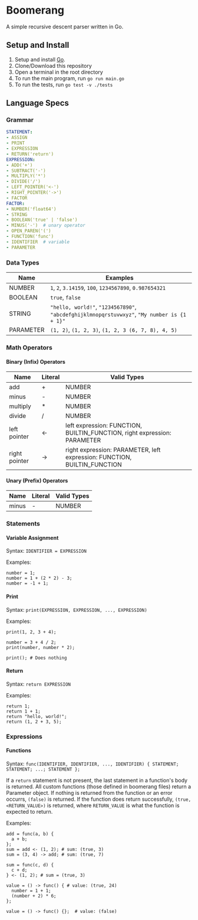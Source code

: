 # Boomerang
A simple recursive descent parser written in Go.

## Setup and Install
1. Setup and install [Go](https://go.dev/doc/install).
1. Clone/Download this repository
1. Open a terminal in the root directory
1. To run the main program, run `go run main.go`
1. To run the tests, run `go test -v ./tests`

## Language Specs

### Grammar
```yaml
STATEMENT:
- ASSIGN
- PRINT
- EXPRESSION
- RETURN('return')
EXPRESSION:
- ADD('+')
- SUBTRACT('-')
- MULTIPLY('*')
- DIVIDE('/')
- LEFT_POINTER('<-')
- RIGHT_POINTER('->')
- FACTOR
FACTOR:
- NUMBER('float64')
- STRING
- BOOLEAN('true' | 'false')
- MINUS('-')  # unary operator
- OPEN_PAREN('(')
- FUNCTION('func')
- IDENTIFIER  # variable
- PARAMETER
```

### Data Types
|Name|Examples|
|----|--------|
|NUMBER|`1`, `2`, `3.14159`, `100`, `1234567890`, `0.987654321`|
|BOOLEAN|`true`, `false`|
|STRING|`"hello, world!"`, `"1234567890"`, `"abcdefghijklmnopqrstuvwxyz"`, `"My number is {1 + 1}"`|
|PARAMETER|`(1, 2)`, `(1, 2, 3)`, `(1, 2, 3 (6, 7, 8), 4, 5)`|

### Math Operators

#### Binary (Infix) Operators
|Name|Literal|Valid Types|
|----|-------|-----------|
|add|+|NUMBER|
|minus|-|NUMBER|
|multiply|*|NUMBER|
|divide|/|NUMBER|
|left pointer|<-|left expression: FUNCTION, BUILTIN_FUNCTION, right expression: PARAMETER|
|right pointer|->|right expression: PARAMETER, left expression: FUNCTION, BUILTIN_FUNCTION|

#### Unary (Prefix) Operators
|Name|Literal|Valid Types|
|----|-------|-----------|
|minus|-|NUMBER|

### Statements

#### Variable Assignment
Syntax: `IDENTIFIER = EXPRESSION`


Examples:
```
number = 1;
number = 1 + (2 * 2) - 3;
number = -1 + 1;
```

#### Print
Syntax: `print(EXPRESSION, EXPRESSION, ..., EXPRESSION)`


Examples:
```
print(1, 2, 3 + 4);

number = 3 + 4 / 2;
print(number, number * 2);

print(); # Does nothing
```

#### Return
Syntax: `return EXPRESSION`


Examples:
```
return 1;
return 1 + 1;
return "hello, world!";
return (1, 2 + 3, 5);
```

### Expressions

#### Functions
Syntax: `func(IDENTIFIER, IDENTIFIER, ..., IDENTIFIER) { STATEMENT; STATEMENT; ...; STATEMENT };`


If a `return` statement is not present, the last statement in a function's body is returned. All custom functions (those defined in boomerang files) return a Parameter object. If nothing is returned from the function or an error occurrs, `(false)` is returned. If the function does return successfully, `(true, <RETURN_VALUE>)` is returned, where `RETURN_VALUE` is what the function is expected to return.


Examples:
```
add = func(a, b) {
  a + b;
};
sum = add <- (1, 2); # sum: (true, 3)
sum = (3, 4) -> add; # sum: (true, 7)

sum = func(c, d) {
  c + d;
} <- (1, 2); # sum = (true, 3)

value = () -> func() { # value: (true, 24)
  number = 1 + 1;
  (number + 2) * 6;
};

value = () -> func() {};  # value: (false)
```
